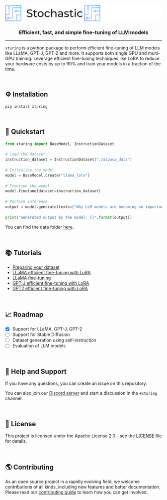 <p align="center">
  <img src=".github/stochastic_logo_light.svg#gh-light-mode-only" width="250" alt="Stochastic.ai"/>
  <img src=".github/stochastic_logo_dark.svg#gh-dark-mode-only" width="250" alt="Stochastic.ai"/>
</p>
<h3 align="center">Efficient, fast, and simple fine-tuning of LLM models</h3>

___

`xturing` is a python package to perform efficient fine-tuning of LLM models like LLaMA, GPT-J, GPT-2 and more. It supports both single GPU and multi-GPU training. Leverage efficient fine-tuning techniques like LoRA to reduce your hardware costs by up to 90% and train your models in a fraction of the time.

<br>

## ⚙️ Installation
```bash
pip install xturing
```

<br>

## 🚀 Quickstart
```python
from xturing import BaseModel, InstructionDataset

# Load the dataset
instruction_dataset = InstructionDataset("./alpaca_data")

# Initialize the model
model = BaseModel.create("llama_lora")

# Finetune the model
model.finetune(dataset=instruction_dataset)

# Perform inference
output = model.generate(texts=["Why LLM models are becoming so important?"])

print("Generated output by the model: {}".format(output))
```

You can find the data folder [here](examples/llama_lora_alpaca/alpaca_data/).

<br>


## 📚 Tutorials
- [Preparing your dataset](examples/llama/preparing_your_dataset.py)
- [LLaMA efficient fine-tuning with LoRA](examples/llama/llama_lora.py)
- [LLaMA fine-tuning](examples/llama/llama.py)
- [GPT-J efficient fine-tuning with LoRA](examples/gptj/gptj_lora.py)
- [GPT2 efficient fine-tuning with LoRA](examples/gpt2/gpt2_lora.py)

<br>

## 📈 Roadmap
- [x] Support for LLaMA, GPT-J, GPT-2
- [ ] Support for Stable Diffusion
- [ ] Dataset generation using self-instruction
- [ ] Evaluation of LLM models

<br>

## 🤝 Help and Support
If you have any questions, you can create an issue on this repository.

You can also join our [Discord server](https://discord.gg/TgHXuSJEk6) and start a discussion in the `#xturing` channel.

<br>

## 📝 License
This project is licensed under the Apache License 2.0 - see the [LICENSE](LICENSE) file for details.

<br>

## 🌎 Contributing
As an open source project in a rapidly evolving field, we welcome contributions of all kinds, including new features and better documentation. Please read our [contributing guide](CONTRIBUTING.md) to learn how you can get involved.

